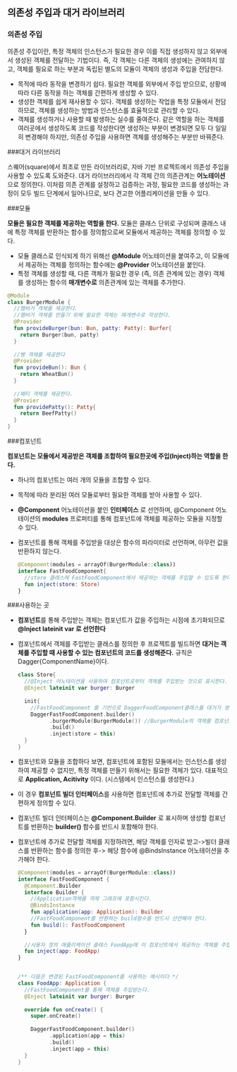 ## 의존성 주입과 대거 라이브러리

### 의존성 주입

의존성 주입이란, 특정 객체의 인스턴스가 필요한 경우 이를 직접 생성하지 않고 외부에서 생성된 객체를 전달하는 기법이다. 즉, 각 객체는 다른 객체의 생성에는 관여하지 않고, 객체를 필요로 하는 부분과 독립된 별도의 모듈이 객체의 생성과 주입을 전담한다.

- 목적에 따라 동작을 변경하기 쉽다. 필요한 객체를 외부에서 주입 받으므로, 상황에 따라 다른 동작을 하는 객체를 간편하게 생성할 수 있다.
- 생성한 객체를 쉽게 재사용할 수 있다. 객체를 생성하는 작업을 특정 모듈에서 전담하므로, 객체를 생성하는 방법과 인스턴스를 효율적으로 관리할 수 있다.
- 객체를 생성하거나 사용할 때 발생하는 실수를 줄여준다. 같은 역할을 하는 객체를 여러곳에서 생성하도록 코드를 작성한다면 생성하는 부분이 변경되면 모두 다 일일히 변경해야 하지만, 의존성 주입을 사용하면 객체를 생성해주는 부분만 바꿔준다.

###대거 라이브러리

스퀘어(square)에서 최초로 만든 라이브러리로, 자바 기반 프로젝트에서 의존성 주입을 사용할 수 있도록 도와준다. 대거 라이브러리에서 각 객체 간의 의존관계는 **어노테이션**으로 정의한다. 이처럼 의존 관계를 설정하고 검증하는 과정, 필요한 코드를 생성하는 과정이 모두 빌드 단계에서 일어나므로, 보다 견고한 어플리케이션을 만들 수 있다.

###모듈

**모듈은 필요한 객체를 제공하는 역할을 한다.** 모듈은 클래스 단위로 구성되며 클래스 내에 특정 객체를 반환하는 함수를 정의함으로써 모듈에서 제공하는 객체를 정의할 수 있다. 

- 모듈 클래스로 인식되게 하기 위해선 **@Module** 어노테이션을 붙여주고, 이 모듈에서 제공하는 객체를 정의하는 함수에는 **@Provider** 어노테이션을 붙인다. 
- 특정 객체를 생성할 때, 다른 객체가 필요한 경우 (즉, 의존 관계에 있는 경우) 객체를 생성하는 함수의 **매개변수로** 의존관계에 있는 객체를 추가한다. 

```kotlin
@Module
class BurgerModule {
  //햄버거 객체를 제공한다.
  //햄버거 객체를 만들기 위해 필요한 객체는 매개변수로 작성한다.
  @Provider
  fun provideBurger(bun: Bun, patty: Patty): Burfer{
    return Burger(bun, patty)
  }
  
  //빵 객체를 제공한다
  @Provider
  fun provideBun(): Bun {
    return WheatBun()
  }
  
  //패티 객체를 제공한다.
  @Provier
  fun providePatty(): Patty{
    return BeefPatty()
  }
}
```

###컴포넌트 

**컴포넌트는 모듈에서 제공받은 객체를 조합하여 필요한곳에 주입(Inject)하는 역할을 한다.** 

- 하나의 컴포넌트는 여러 개의 모듈을 조합할 수 있다.

- 목적에 따라 분리된 여러 모듈로부터 필요한 객체를 받아 사용할 수 있다.

- **@Component** 어노테이션을 붙인 **인터페이스** 로 선언하며, @Component 어노테이션의 **modules** 프로퍼티를 통해 컴포넌트에 객체를 제공하는 모듈을 지정할 수 있다.

- 컴포넌트를 통해 객체를 주입받을 대상은 함수의 파라미터로 선언하며, 아무런 값을 반환하지 않는다. 

  ```kotlin
  @Component(modules = arrayOf(BurgerModule::class))
  interface FastFoodComponent{
    //store 클래스에 FastFoodComponent에서 제공하는 객체를 주입할 수 있도록 한다.
    fun inject(store: Store)
  }
  ```

###사용하는 곳

- **컴포넌트**를 통해 주입받는 객체는 컴포넌트가 값을 주입하는 시점에 초기화되므로 **@Inject lateinit var 로 선언한다**

- 컴포넌트에서 객체를 주입받는 클래스를 정의한 후 프로젝트를 빌드하면 **대거는 객체를 주입할 때 사용할 수 있는 컴포넌트의 코드를 생성해준다.** 규칙은 Dagger{ComponentName}이다.

  ```kotlin
  class Store{
    //@Inject 어노테이션을 사용하여 컴포넌트로부터 객체를 주입받는 것으로 표시한다.
    @Inject lateinit var burger: Burger
    
    init{
      //FastFoodComponent 를 기반으로 DaggerFoodComponent클래스를 대거가 생성한다.
      DaggerFastFoodComponent.builder()
      		.burgerModule(BurgerModule()) //BurgerModule의 객체를 컴포넌트에 전달한다.
      		.build()
      		.inject(store = this)
    }
  }
  ```

- 컴포넌트와 모듈을 조합하다 보면, 컴포넌트에 포함된 모듈에서는 인스턴스를 생성하여 제공할 수 없지만, 특정 객체를 만들기 위해서는 필요한 객체가 있다. 대표적으로 **Application, Acitivity** 이다. (시스템에서 인스턴스를 생성한다.)

- 이 경우 **컴포넌트 빌더 인터페이스**를 사용하면 컴포넌트에 추가로 전달할 객체를 간편하게 정의할 수 있다.

- 컴포넌트 빌더 인터페이스는 **@Component.Builder** 로 표시하며 생성할 컴포넌트를 반환하는 **builder()** 함수를 반드시 포함해야 한다.

- 컴포넌트에 추가로 전달할 객체를 지정하려면, 해당 객체를 인자로 받고->빌더 클래스를 반환하는 함수를 정의한 후-> 해당 함수에 @BindsInstance 어노테이션을 추가해야 한다. 

  ```kotlin
  @Component(modules = arrayOf(BurgerModule::class))
  interface FastFoodComponent {
    @Component.Builder 
    interface Builder {
      //Application객체를 객체 그래프에 포함시킨다.
      @BindsInstance
      fun application(app: Application): Builder
      //FastFoodComponent를 반환하는 build함수를 반드시 선언해야 한다.
      fun build(): FastFoodComponent
    }
    
    //사용자 정의 애플리케이션 클래스 FoodApp에 이 컴포넌트에서 제공하는 객체를 주입할 수 있도록 한다.
    fun inject(app: FoodApp)
  }
  
  
  /** 다음은 변경된 FastFoodComponent를 사용하는 예시이다 */
  class FoodApp: Application {
    //FastFoodComponent를 통해 객체를 주입받는다.
    @Inject lateinit var burger: Burger
    
    override fun onCreate() {
      super.onCreate()
      
      DaggerFastFoodComponent.builder()
      		.application(app = this)
      		.build()
      		.inject(app = this)
    }
  }
  ```

  





